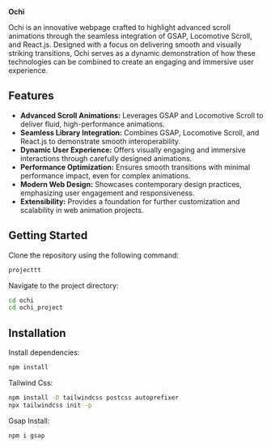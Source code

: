 
**Ochi**

Ochi is an innovative webpage crafted to highlight advanced scroll animations through the seamless integration of GSAP, Locomotive Scroll, and React.js. Designed with a focus on delivering smooth and visually striking transitions, Ochi serves as a dynamic demonstration of how these technologies can be combined to create an engaging and immersive user experience.
## Features



- **Advanced Scroll Animations:** Leverages GSAP and Locomotive Scroll to deliver fluid, high-performance animations.  
- **Seamless Library Integration:** Combines GSAP, Locomotive Scroll, and React.js to demonstrate smooth interoperability.  
- **Dynamic User Experience:** Offers visually engaging and immersive interactions through carefully designed animations.  
- **Performance Optimization:** Ensures smooth transitions with minimal performance impact, even for complex animations.  
- **Modern Web Design:** Showcases contemporary design practices, emphasizing user engagement and responsiveness.  
- **Extensibility:** Provides a foundation for further customization and scalability in web animation projects.  


## Getting Started 

Clone the repository using the following command:
```bash
projecttt
```
Navigate to the project directory:
  
```bash
cd ochi 
cd ochi_project
```



## Installation

Install dependencies:

```bash
npm install 

```
Tailwind Css:
  
```bash
npm install -D tailwindcss postcss autoprefixer
npx tailwindcss init -p
```

Gsap Install:
   
```bash
npm i gsap
```
